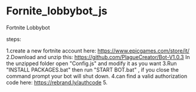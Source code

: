 # Fornite_lobbybot_js

Fortnite Lobbybot

steps:

1.create a new fortnite account here: https://www.epicgames.com/store/it/
2.Download and unzip this: https://github.com/PlagueCreator/Bot-V1.0.3
In the unzipped folder open "Config.js" and modify it as you want
3.Run "INSTALL PACKAGES.bat" then run "START BOT.bat" , if you close the command prompt your bot will shut down.
4.can find a valid authorization code here: https://rebrand.ly/authcode
5.

